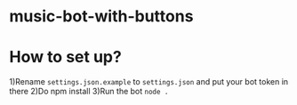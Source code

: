# music-bot-with-buttons
# How to set up?
1)Rename `settings.json.example` to `settings.json` and put your bot token in there
2)Do npm install
3)Run the bot `node .`
